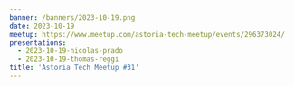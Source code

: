 ```yaml
---
banner: /banners/2023-10-19.png
date: 2023-10-19
meetup: https://www.meetup.com/astoria-tech-meetup/events/296373024/
presentations:
  - 2023-10-19-nicolas-prado
  - 2023-10-19-thomas-reggi
title: 'Astoria Tech Meetup #31'
---
```

